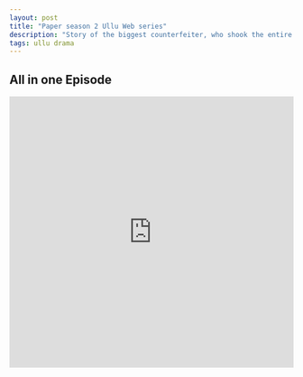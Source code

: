 ```yaml
---
layout: post
title: "Paper season 2 Ullu Web series"
description: "Story of the biggest counterfeiter, who shook the entire nation with a multi-crore scam. One who started with setting up a hoax printing setup and looted people for more than a decade."
tags: ullu drama
---
```



## All in one Episode

<div class="responsive-container">
<iframe src="https://drive.google.com/file/d/1ue2iR0Zw-MG0GWTDQ09K2KkKZRCL0112/preview" frameborder="0" marginwidth="0" marginheight="0" scrolling="NO" width="100%" height="480" allowfullscreen></iframe>
<div style="width: 80px; height: 80px; position: absolute; opacity: 0; right: 0px; top: 0px;"> </div></div>